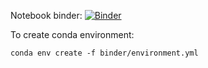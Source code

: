 Notebook binder: [![Binder](https://mybinder.org/badge_logo.svg)](https://mybinder.org/v2/gh/kaspermunch/phase-type-distributions/HEAD?labpath=Notebooks%2Fshowcase.ipynb)


To create conda environment:

	conda env create -f binder/environment.yml

